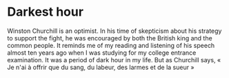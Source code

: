# Darkest hour
Winston Churchill is an optimist.
In his time of skepticism about his strategy to support the fight,
he was encouraged by both the British king and the common people.
It reminds me of my reading and listening of his speech almost ten years ago
when I was studying for my college entrance examination.
It was a period of dark hour in my life. But as Churchill says,
« Je n'ai à offrir que du sang, du labeur, des larmes et de la sueur »